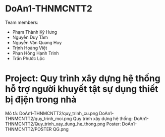 # DoAn1-THNMCNTT2
Team members:
- Phạm Thành Kỳ Hưng
- Nguyễn Duy Tâm
- Nguyễn Văn Quang Huy
- Trịnh Hoàng Việt
- Phan Hồng Hạnh Trinh
- Trần Phước Lộc
# Project: Quy trình xây dựng hệ thống hỗ trợ người khuyết tật sự dụng thiết bị địện trong nhà
Mô tả:
DoAn1-THNMCNTT2/quy_trinh_cu.png
DoAn1-THNMCNTT2/quy_trinh_moi.png
Quy trình xây dựng hệ thống:
DoAn1-THNMCNTT2/Quy_trinh_xay_dung_he_thong.png
Poster:
DoAn1-THNMCNTT2/POSTER QG.png
